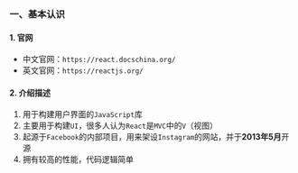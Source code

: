 ### 一、基本认识

#### 1. 官网

- 中文官网：`https://react.docschina.org/`
- 英文官网：`https://reactjs.org/`

#### 2. 介绍描述

1. 用于构建用户界面的`JavaScript`库
2. 主要用于构建`UI`，很多人认为`React`是`MVC`中的`V`（视图）
3. 起源于`Facebook`的内部项目，用来架设`Instagram`的网站，并于**2013年5月**开源
4. 拥有较高的性能，代码逻辑简单
